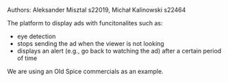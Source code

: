 Authors: Aleksander Misztal s22019, Michał Kalinowski s22464


The platform to display ads with funcitonalites such as:	
- eye detection 	
- stops sending the ad when the viewer is not looking	
- displays an alert (e.g., go back to watching the ad) after a certain period of time

We are using an Old Spice commercials as an example. 